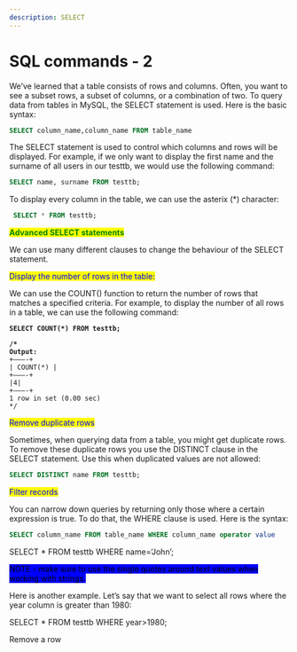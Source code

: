 ```yaml
---
description: SELECT
---
```


# SQL commands - 2

We’ve learned that a table consists of rows and columns. Often, you want to see a subset rows, a subset of columns, or a combination of two. To query data from tables in MySQL, the SELECT statement is used. Here is the basic syntax:

```sql
SELECT column_name,column_name FROM table_name
```

The SELECT statement is used to control which columns and rows will be displayed. For example, if we only want to display the first name and the surname of all users in our testtb, we would use the following command:

```sql
SELECT name, surname FROM testtb;
```

To display every column in the table, we can use the asterix (\*) character:

```sql
 SELECT * FROM testtb;
```

<mark style="color:green;background-color:yellow;">**Advanced SELECT statements**</mark>

We can use many different clauses to change the behaviour of the SELECT statement.&#x20;

<mark style="color:blue;">Display the number of rows in the table:</mark>

We can use the COUNT() function to return the number of rows that matches a specified criteria. For example, to display the number of all rows in a table, we can use the following command:

<pre class="language-sql"><code class="lang-sql"><strong>SELECT COUNT(*) FROM testtb;
</strong><strong>
</strong><strong>/* 
</strong><strong>Output: 
</strong>+–––-+
| COUNT(*) |
+–––-+
|4|
+–––-+
1 row in set (0.00 sec)
*/
</code></pre>

<mark style="color:blue;">Remove duplicate rows</mark>

Sometimes, when querying data from a table, you might get duplicate rows. To remove these duplicate rows you use the DISTINCT clause in the SELECT statement. Use this when duplicated values are not allowed:

```sql
SELECT DISTINCT name FROM testtb;
```

<mark style="color:blue;">Filter records</mark>

You can narrow down queries by returning only those where a certain expression is true. To do that, the WHERE clause is used. Here is the syntax:

```sql
SELECT column_name FROM table_name WHERE column_name operator value
```

SELECT \* FROM testtb WHERE name=‘John’;



<mark style="background-color:blue;">NOTE - make sure to use the single quotes around text values when working with strings.</mark>

Here is another example. Let’s say that we want to select all rows where the year column is greater than 1980:



SELECT \* FROM testtb WHERE year>1980;



Remove a row



